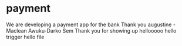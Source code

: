 # payment
We are developing a payment app for the bank 
Thank you augustine - Maclean Awuku-Darko Sem
Thank you for showing up
hellooooo
hello trigger
hello file